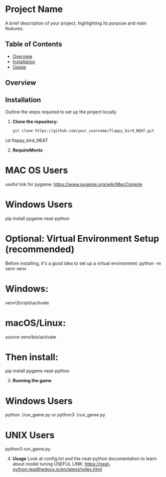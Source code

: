 # Project Name

A brief description of your project, highlighting its purpose and main features.

## Table of Contents

- [Overview](#overview)
- [Installation](#installation)
- [Usage](#usage)


## Overview



## Installation

Outline the steps required to set up the project locally.

1. **Clone the repository:**

   ```bash
   git clone https://github.com/your_username/flappy_bird_NEAT.git


cd flappy_bird_NEAT

2. **RequireMents**
  # MAC OS Users

  useful link for pygame: https://www.pygame.org/wiki/MacCompile

  # Windows Users

  pip install pygame neat-python


  # Optional: Virtual Environment Setup (recommended)
  Before installing, it's a good idea to set up a virtual environment:
  python -m venv venv
  # Windows:
  venv\Scripts\activate

  # macOS/Linux:
  source venv/bin/activate

  # Then install:
  pip install pygame neat-python

3. **Running the game**

  # Windows Users 
  python .\run_game.py
  or python3 .\run_game.py

  # UNIX Users
  python3 run_game.py


4. **Usage**
  Look at config.txt and the neat-python documentation to learn about model tuning
  USEFUL LINK: https://neat-python.readthedocs.io/en/latest/index.html
